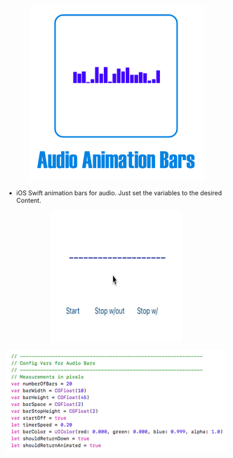 <p align="center" >
  <img src="https://raw.githubusercontent.com/evision1/Audio-Animation-Bars/master/AudioAnimationBarsLogo.png" width=400px height=401 alt="SwiftDate" title="SwiftDate">
</p>

- iOS Swift animation bars for audio. Just set the variables to the desired Content.

<p align="center" >
  <img src="https://raw.githubusercontent.com/evision1/Audio-Animation-Bars/master/audioAnimation2.gif" width=300px height=301 alt="SwiftDate" title="SwiftDate">
</p>






![alt text](https://raw.githubusercontent.com/evision1/Audio-Animation-Bars/master/audioBarConfig.png)
